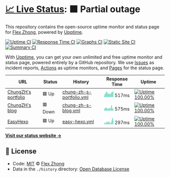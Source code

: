 # [📈 Live Status](https://ChungZH.github.io/upptime): <!--live status--> **🟧 Partial outage**

This repository contains the open-source uptime monitor and status page for [Flex Zhong](https://chungzh.cn/), powered by [Upptime](https://github.com/upptime/upptime).

[![Uptime CI](https://github.com/koj-co/upptime/workflows/Uptime%20CI/badge.svg)](https://github.com/koj-co/upptime/actions?query=workflow%3A%22Uptime+CI%22)
[![Response Time CI](https://github.com/koj-co/upptime/workflows/Response%20Time%20CI/badge.svg)](https://github.com/koj-co/upptime/actions?query=workflow%3A%22Response+Time+CI%22)
[![Graphs CI](https://github.com/koj-co/upptime/workflows/Graphs%20CI/badge.svg)](https://github.com/koj-co/upptime/actions?query=workflow%3A%22Graphs+CI%22)
[![Static Site CI](https://github.com/koj-co/upptime/workflows/Static%20Site%20CI/badge.svg)](https://github.com/koj-co/upptime/actions?query=workflow%3A%22Static+Site+CI%22)
[![Summary CI](https://github.com/koj-co/upptime/workflows/Summary%20CI/badge.svg)](https://github.com/koj-co/upptime/actions?query=workflow%3A%22Summary+CI%22)

With [Upptime](https://upptime.js.org), you can get your own unlimited and free uptime monitor and status page, powered entirely by a GitHub repository. We use [Issues](https://github.com/ChungZH/upptime/issues) as incident reports, [Actions](https://github.com/ChungZH/upptime/actions) as uptime monitors, and [Pages](https://ChungZH.github.io/upptime) for the status page.

<!--start: status pages-->
<!-- This summary is generated by Upptime (https://github.com/upptime/upptime) -->
<!-- Do not edit this manually, your changes will be overwritten -->

| URL                                       | Status  | History                                                                                                        | Response Time                                                                             | Uptime                                                                                                                                                                                                                           |
| ----------------------------------------- | ------- | -------------------------------------------------------------------------------------------------------------- | ----------------------------------------------------------------------------------------- | -------------------------------------------------------------------------------------------------------------------------------------------------------------------------------------------------------------------------------- |
| [ChungZH's portfolio](https://chungzh.cn) | 🟩 Up   | [chung-zh-s-portfolio.yml](https://github.com/ChungZH/upptime/commits/master/history/chung-zh-s-portfolio.yml) | <img alt="Response time graph" src="./graphs/chung-zh-s-portfolio.png" height="20"> 517ms | [![Uptime 100.00%](https://img.shields.io/endpoint?url=https%3A%2F%2Fraw.githubusercontent.com%2FChungZH%2Fupptime%2Fmaster%2Fapi%2Fchung-zh-s-portfolio%2Fuptime.json)](https://status.chungzh.cn/history/chung-zh-s-portfolio) |
| [ChungZH's blog](https://blog.chungzh.cn) | 🟥 Down | [chung-zh-s-blog.yml](https://github.com/ChungZH/upptime/commits/master/history/chung-zh-s-blog.yml)           | <img alt="Response time graph" src="./graphs/chung-zh-s-blog.png" height="20"> 575ms      | [![Uptime 100.00%](https://img.shields.io/endpoint?url=https%3A%2F%2Fraw.githubusercontent.com%2FChungZH%2Fupptime%2Fmaster%2Fapi%2Fchung-zh-s-blog%2Fuptime.json)](https://status.chungzh.cn/history/chung-zh-s-blog)           |
| [EasyHexo](https://easyhexo.com)          | 🟩 Up   | [easy-hexo.yml](https://github.com/ChungZH/upptime/commits/master/history/easy-hexo.yml)                       | <img alt="Response time graph" src="./graphs/easy-hexo.png" height="20"> 297ms            | [![Uptime 100.00%](https://img.shields.io/endpoint?url=https%3A%2F%2Fraw.githubusercontent.com%2FChungZH%2Fupptime%2Fmaster%2Fapi%2Feasy-hexo%2Fuptime.json)](https://status.chungzh.cn/history/easy-hexo)                       |

<!--end: status pages-->

[**Visit our status website →**](https://ChungZH.github.io/upptime)

## 📄 License

- Code: [MIT](./LICENSE) © [Flex Zhong](https://chungzh.cn/)
- Data in the `./history` directory: [Open Database License](https://opendatacommons.org/licenses/odbl/1-0/)
